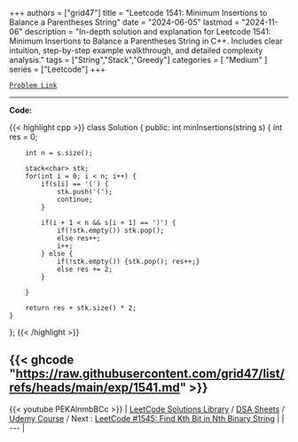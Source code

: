 
+++
authors = ["grid47"]
title = "Leetcode 1541: Minimum Insertions to Balance a Parentheses String"
date = "2024-06-05"
lastmod = "2024-11-06"
description = "In-depth solution and explanation for Leetcode 1541: Minimum Insertions to Balance a Parentheses String in C++. Includes clear intuition, step-by-step example walkthrough, and detailed complexity analysis."
tags = ["String","Stack","Greedy"]
categories = [
    "Medium"
]
series = ["Leetcode"]
+++



[`Problem Link`](https://leetcode.com/problems/minimum-insertions-to-balance-a-parentheses-string/description/)

---
**Code:**

{{< highlight cpp >}}
class Solution {
public:
    int minInsertions(string s) {
        int res = 0;
        
        int n = s.size();
        
        stack<char> stk;
        for(int i = 0; i < n; i++) {
            if(s[i] == '(') {
                stk.push('(');
                continue;
            }
            
            if(i + 1 < n && s[i + 1] == ')') {
                if(!stk.empty()) stk.pop();
                else res++;
                i++;
            } else {
                if(!stk.empty()) {stk.pop(); res++;}
                else res += 2;
            }
            
        }
        
        return res + stk.size() * 2;
    }
};
{{< /highlight >}}

{{< ghcode "https://raw.githubusercontent.com/grid47/list/refs/heads/main/exp/1541.md" >}}
---
{{< youtube PEKAlnmbBCc >}}
| [LeetCode Solutions Library](https://grid47.xyz/leetcode/) / [DSA Sheets](https://grid47.xyz/sheets/) / [Udemy Course](https://grid47.xyz/courses/) / Next : [LeetCode #1545: Find Kth Bit in Nth Binary String](https://grid47.xyz/posts/leetcode-1545-find-kth-bit-in-nth-binary-string-solution/) |
| --- |
